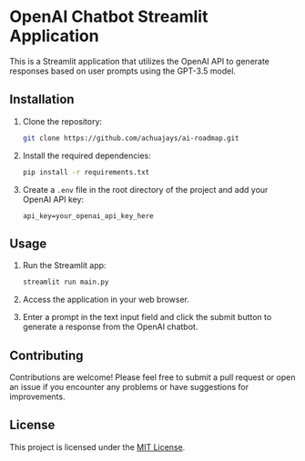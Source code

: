 # OpenAI Chatbot Streamlit Application

This is a Streamlit application that utilizes the OpenAI API to generate responses based on user prompts using the GPT-3.5 model.

## Installation

1. Clone the repository:

    ```bash
    git clone https://github.com/achuajays/ai-roadmap.git
    ```

2. Install the required dependencies:

    ```bash
    pip install -r requirements.txt
    ```

3. Create a `.env` file in the root directory of the project and add your OpenAI API key:

    ```plaintext
    api_key=your_openai_api_key_here
    ```

## Usage

1. Run the Streamlit app:

    ```bash
    streamlit run main.py
    ```

2. Access the application in your web browser.

3. Enter a prompt in the text input field and click the submit button to generate a response from the OpenAI chatbot.

## Contributing

Contributions are welcome! Please feel free to submit a pull request or open an issue if you encounter any problems or have suggestions for improvements.

## License

This project is licensed under the [MIT License](LICENSE).